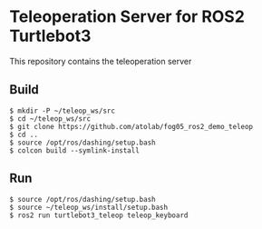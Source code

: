 # Teleoperation Server for ROS2 Turtlebot3

This repository contains the teleoperation server

## Build

```
$ mkdir -P ~/teleop_ws/src
$ cd ~/teleop_ws/src
$ git clone https://github.com/atolab/fog05_ros2_demo_teleop
$ cd ..
$ source /opt/ros/dashing/setup.bash
$ colcon build --symlink-install
```

## Run

```
$ source /opt/ros/dashing/setup.bash
$ source ~/teleop_ws/install/setup.bash
$ ros2 run turtlebot3_teleop teleop_keyboard
```

